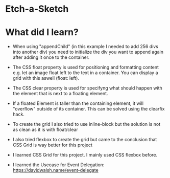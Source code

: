 # Etch-a-Sketch

# What did I learn?
- When using "appendChild" (in this example I needed to add 256 divs into another div) you need to initialize the div you want to append again after adding it once to the container.

- The CSS float property is used for positioning and formatting content e.g. let an image float left to the text in a container. You can display a grid with this aswell (float: left).
- The CSS clear property is used for specifyng what should happen with the element that is next to a floating element.
- If a floated Element is taller than the containing element, it will "overflow" outside of its container. This can be solved using the clearfix hack.

- To create the grid I also tried to use inline-block but the solution is not as clean as it is with float/clear

- I also tried flexbox to create the grid but came to the conclusion that CSS Grid is way better for this project

- I learned CSS Grid for this project. I mainly used CSS flexbox before.

- I learned the Usecase for Event Delegation: https://davidwalsh.name/event-delegate

